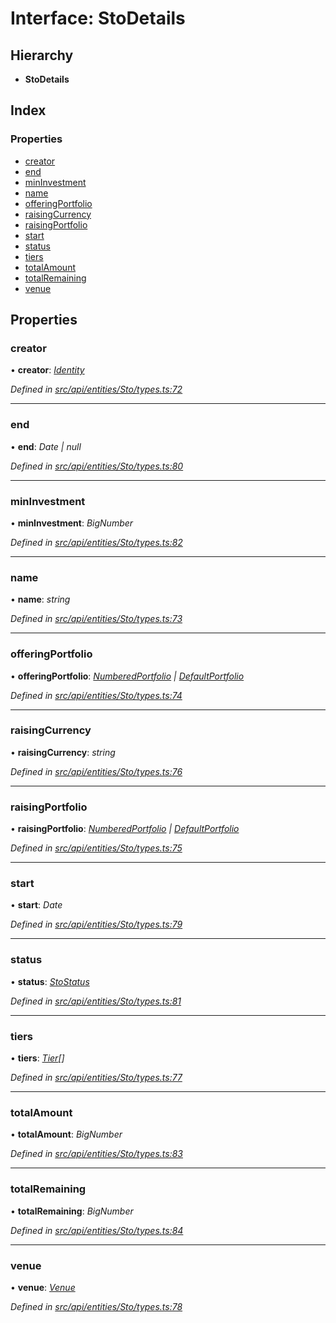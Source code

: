 # Interface: StoDetails

## Hierarchy

* **StoDetails**

## Index

### Properties

* [creator](stodetails.md#creator)
* [end](stodetails.md#end)
* [minInvestment](stodetails.md#mininvestment)
* [name](stodetails.md#name)
* [offeringPortfolio](stodetails.md#offeringportfolio)
* [raisingCurrency](stodetails.md#raisingcurrency)
* [raisingPortfolio](stodetails.md#raisingportfolio)
* [start](stodetails.md#start)
* [status](stodetails.md#status)
* [tiers](stodetails.md#tiers)
* [totalAmount](stodetails.md#totalamount)
* [totalRemaining](stodetails.md#totalremaining)
* [venue](stodetails.md#venue)

## Properties

###  creator

• **creator**: *[Identity](../classes/identity.md)*

*Defined in [src/api/entities/Sto/types.ts:72](https://github.com/PolymathNetwork/polymesh-sdk/blob/108d588b/src/api/entities/Sto/types.ts#L72)*

___

###  end

• **end**: *Date | null*

*Defined in [src/api/entities/Sto/types.ts:80](https://github.com/PolymathNetwork/polymesh-sdk/blob/108d588b/src/api/entities/Sto/types.ts#L80)*

___

###  minInvestment

• **minInvestment**: *BigNumber*

*Defined in [src/api/entities/Sto/types.ts:82](https://github.com/PolymathNetwork/polymesh-sdk/blob/108d588b/src/api/entities/Sto/types.ts#L82)*

___

###  name

• **name**: *string*

*Defined in [src/api/entities/Sto/types.ts:73](https://github.com/PolymathNetwork/polymesh-sdk/blob/108d588b/src/api/entities/Sto/types.ts#L73)*

___

###  offeringPortfolio

• **offeringPortfolio**: *[NumberedPortfolio](../classes/numberedportfolio.md) | [DefaultPortfolio](../classes/defaultportfolio.md)*

*Defined in [src/api/entities/Sto/types.ts:74](https://github.com/PolymathNetwork/polymesh-sdk/blob/108d588b/src/api/entities/Sto/types.ts#L74)*

___

###  raisingCurrency

• **raisingCurrency**: *string*

*Defined in [src/api/entities/Sto/types.ts:76](https://github.com/PolymathNetwork/polymesh-sdk/blob/108d588b/src/api/entities/Sto/types.ts#L76)*

___

###  raisingPortfolio

• **raisingPortfolio**: *[NumberedPortfolio](../classes/numberedportfolio.md) | [DefaultPortfolio](../classes/defaultportfolio.md)*

*Defined in [src/api/entities/Sto/types.ts:75](https://github.com/PolymathNetwork/polymesh-sdk/blob/108d588b/src/api/entities/Sto/types.ts#L75)*

___

###  start

• **start**: *Date*

*Defined in [src/api/entities/Sto/types.ts:79](https://github.com/PolymathNetwork/polymesh-sdk/blob/108d588b/src/api/entities/Sto/types.ts#L79)*

___

###  status

• **status**: *[StoStatus](stostatus.md)*

*Defined in [src/api/entities/Sto/types.ts:81](https://github.com/PolymathNetwork/polymesh-sdk/blob/108d588b/src/api/entities/Sto/types.ts#L81)*

___

###  tiers

• **tiers**: *[Tier](tier.md)[]*

*Defined in [src/api/entities/Sto/types.ts:77](https://github.com/PolymathNetwork/polymesh-sdk/blob/108d588b/src/api/entities/Sto/types.ts#L77)*

___

###  totalAmount

• **totalAmount**: *BigNumber*

*Defined in [src/api/entities/Sto/types.ts:83](https://github.com/PolymathNetwork/polymesh-sdk/blob/108d588b/src/api/entities/Sto/types.ts#L83)*

___

###  totalRemaining

• **totalRemaining**: *BigNumber*

*Defined in [src/api/entities/Sto/types.ts:84](https://github.com/PolymathNetwork/polymesh-sdk/blob/108d588b/src/api/entities/Sto/types.ts#L84)*

___

###  venue

• **venue**: *[Venue](../classes/venue.md)*

*Defined in [src/api/entities/Sto/types.ts:78](https://github.com/PolymathNetwork/polymesh-sdk/blob/108d588b/src/api/entities/Sto/types.ts#L78)*

